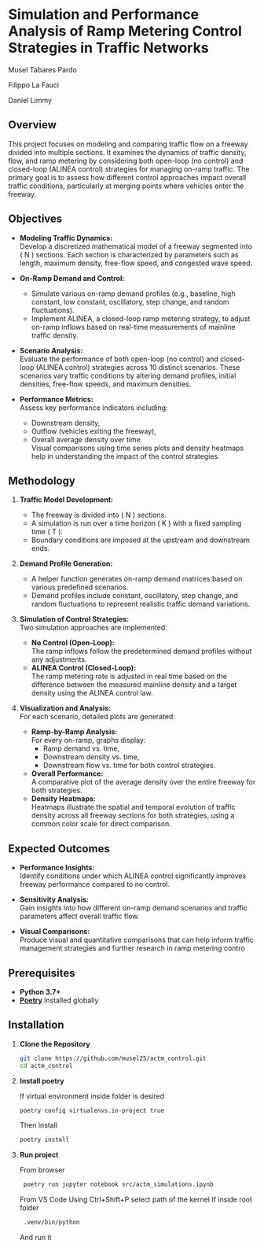 # Simulation and Performance Analysis of Ramp Metering Control Strategies in Traffic Networks

Musel Tabares Pardo

Filippo La Fauci

Daniel Limmy

## Overview

This project focuses on modeling and comparing traffic flow on a freeway divided into multiple sections. It examines the dynamics of traffic density, flow, and ramp metering by considering both open-loop (no control) and closed-loop (ALINEA control) strategies for managing on-ramp traffic. The primary goal is to assess how different control approaches impact overall traffic conditions, particularly at merging points where vehicles enter the freeway.

## Objectives

- **Modeling Traffic Dynamics:**  
  Develop a discretized mathematical model of a freeway segmented into \( N \) sections. Each section is characterized by parameters such as length, maximum density, free-flow speed, and congested wave speed.

- **On-Ramp Demand and Control:**  
  - Simulate various on-ramp demand profiles (e.g., baseline, high constant, low constant, oscillatory, step change, and random fluctuations).  
  - Implement ALINEA, a closed-loop ramp metering strategy, to adjust on-ramp inflows based on real-time measurements of mainline traffic density.

- **Scenario Analysis:**  
  Evaluate the performance of both open-loop (no control) and closed-loop (ALINEA control) strategies across 10 distinct scenarios. These scenarios vary traffic conditions by altering demand profiles, initial densities, free-flow speeds, and maximum densities.

- **Performance Metrics:**  
  Assess key performance indicators including:
  - Downstream density,
  - Outflow (vehicles exiting the freeway),
  - Overall average density over time.  
  Visual comparisons using time series plots and density heatmaps help in understanding the impact of the control strategies.

## Methodology

1. **Traffic Model Development:**  
   - The freeway is divided into \( N \) sections.
   - A simulation is run over a time horizon \( K \) with a fixed sampling time \( T \).
   - Boundary conditions are imposed at the upstream and downstream ends.

2. **Demand Profile Generation:**  
   - A helper function generates on-ramp demand matrices based on various predefined scenarios.
   - Demand profiles include constant, oscillatory, step change, and random fluctuations to represent realistic traffic demand variations.

3. **Simulation of Control Strategies:**  
   Two simulation approaches are implemented:
   - **No Control (Open-Loop):**  
     The ramp inflows follow the predetermined demand profiles without any adjustments.
   - **ALINEA Control (Closed-Loop):**  
     The ramp metering rate is adjusted in real time based on the difference between the measured mainline density and a target density using the ALINEA control law.

4. **Visualization and Analysis:**  
   For each scenario, detailed plots are generated:
   - **Ramp-by-Ramp Analysis:**  
     For every on-ramp, graphs display:
     - Ramp demand vs. time,
     - Downstream density vs. time,
     - Downstream flow vs. time for both control strategies.
   - **Overall Performance:**  
     A comparative plot of the average density over the entire freeway for both strategies.
   - **Density Heatmaps:**  
     Heatmaps illustrate the spatial and temporal evolution of traffic density across all freeway sections for both strategies, using a common color scale for direct comparison.

## Expected Outcomes

- **Performance Insights:**  
  Identify conditions under which ALINEA control significantly improves freeway performance compared to no control.
  
- **Sensitivity Analysis:**  
  Gain insights into how different on-ramp demand scenarios and traffic parameters affect overall traffic flow.

- **Visual Comparisons:**  
  Produce visual and quantitative comparisons that can help inform traffic management strategies and further research in ramp metering contro
  

## Prerequisites

- **Python 3.7+** 
- [**Poetry**](https://python-poetry.org/) installed globally

## Installation

1. **Clone the Repository**

   ```bash
   git clone https://github.com/musel25/actm_control.git
   cd actm_control
    ```
2. **Install poetry**

   If virtual environment inside folder is desired

    ```bash
    poetry config virtualenvs.in-project true
    ```

    Then install

    ```bash
    poetry install
      ```
3. **Run project**

    From browser

   ```bash
    poetry run jupyter notebook src/actm_simulations.ipynb
    ```

    From VS Code
    Using Ctrl+Shift+P select path of the kernel
    If inside root folder
    ```bash
     .venv/bin/python
     ```
     And run it